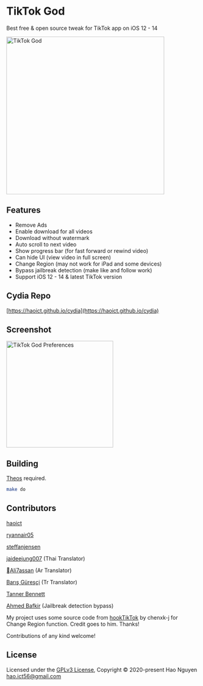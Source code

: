 # TikTok God

Best free & open source tweak for TikTok app on iOS 12 - 14  

<img src="https://haoict.github.io/cydia/images/tiktokgodbanner.jpg" alt="TikTok God" width="414"/>

## Features
- Remove Ads
- Enable download for all videos
- Download without watermark
- Auto scroll to next video
- Show progress bar (for fast forward or rewind video)
- Can hide UI (view video in full screen)
- Change Region (may not work for iPad and some devices)
- Bypass jailbreak detection (make like and follow work)
- Support iOS 12 - 14 & latest TikTok version

## Cydia Repo

[https://haoict.github.io/cydia](https://haoict.github.io/cydia)

## Screenshot

<img src="https://i.imgur.com/80ze9gA.png" alt="TikTok God Preferences" width="280"/>

## Building

[Theos](https://github.com/theos/theos) required.

```bash
make do
```

## Contributors

[haoict](https://github.com/haoict)

[ryannair05](https://github.com/ryannair05)

[steffanjensen](https://github.com/steffanjensen)

[jaideejung007](https://github.com/jaideejung007) (Thai Translator)

[Ali7assan](https://twitter.com/slfar01) (Ar Translator)

[Barış Güreşçi](https://twitter.com/BarisGuresci) (Tr Translator)

[Tanner Bennett](https://github.com/NSExceptional)

[Ahmed Bafkir](https://twitter.com/Peaceful_0) (Jailbreak detection bypass)

My project uses some source code from [hookTikTok](https://github.com/chenxk-j/hookTikTok/blob/master/hooktiktok/hooktiktok.xm#L23) by chenxk-j for Change Region function. Credit goes to him. Thanks!

Contributions of any kind welcome!

## License

Licensed under the [GPLv3 License](./LICENSE), Copyright © 2020-present Hao Nguyen <hao.ict56@gmail.com>
